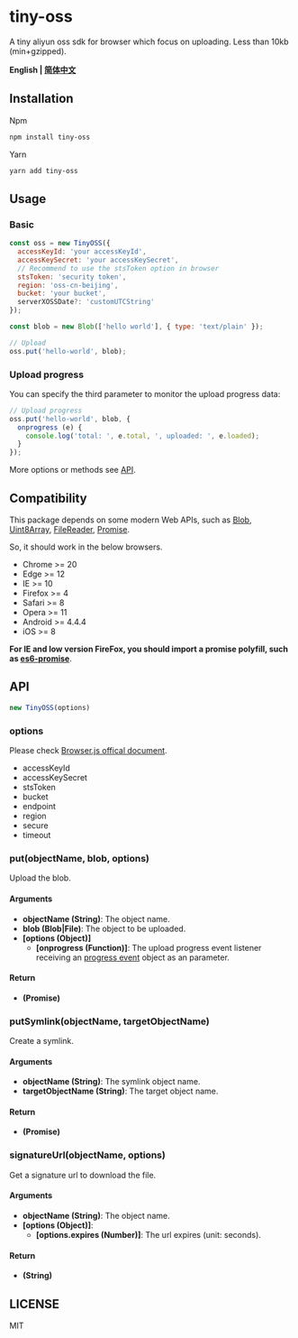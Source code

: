 # tiny-oss

A tiny aliyun oss sdk for browser which focus on uploading. Less than 10kb (min+gzipped).

**English | [简体中文](README_zh-CN.md)**

## Installation

Npm

```sh
npm install tiny-oss
```

Yarn

```sh
yarn add tiny-oss
```

## Usage

### Basic

```js
const oss = new TinyOSS({
  accessKeyId: 'your accessKeyId',
  accessKeySecret: 'your accessKeySecret',
  // Recommend to use the stsToken option in browser
  stsToken: 'security token',
  region: 'oss-cn-beijing',
  bucket: 'your bucket',
  serverXOSSDate?: 'customUTCString'
});

const blob = new Blob(['hello world'], { type: 'text/plain' });

// Upload
oss.put('hello-world', blob);
```

### Upload progress

You can specify the third parameter to monitor the upload progress data:

```js
// Upload progress
oss.put('hello-world', blob, {
  onprogress (e) {
    console.log('total: ', e.total, ', uploaded: ', e.loaded);
  }
});
```

More options or methods see [API](#api).

## Compatibility

This package depends on some modern Web APIs, such as [Blob](https://developer.mozilla.org/en-US/docs/Web/API/Blob), [Uint8Array](https://developer.mozilla.org/en-US/docs/Web/JavaScript/Reference/Global_Objects/Uint8Array), [FileReader](https://developer.mozilla.org/en-US/docs/Web/API/FileReader), [Promise](https://developer.mozilla.org/en-US/docs/Web/JavaScript/Reference/Global_Objects/Promise).

So, it should work in the below browsers.

* Chrome >= 20
* Edge >= 12
* IE >= 10
* Firefox >= 4
* Safari >= 8
* Opera >= 11
* Android >= 4.4.4
* iOS >= 8

**For IE and low version FireFox, you should import a promise polyfill, such as [es6-promise](https://github.com/stefanpenner/es6-promise)**.

## API

```js
new TinyOSS(options)
```

### options

Please check [Browser.js offical document](https://help.aliyun.com/document_detail/64095.html?spm=a2c4g.11186623.6.1122.27976928XhTpTr).

* accessKeyId
* accessKeySecret
* stsToken
* bucket
* endpoint
* region
* secure
* timeout

### put(objectName, blob, options)

Upload the blob.

#### Arguments

* **objectName (String)**: The object name.
* **blob (Blob|File)**: The object to be uploaded.
* **[options (Object)]**
  + **[onprogress (Function)]**: The upload progress event listener receiving an [progress event](https://developer.mozilla.org/en-US/docs/Web/API/XMLHttpRequest/progress_event) object as an parameter.

#### Return

* **(Promise)**

### putSymlink(objectName, targetObjectName)

Create a symlink.

#### Arguments

* **objectName (String)**: The symlink object name.
* **targetObjectName (String)**: The target object name.

#### Return

* **(Promise)**

### signatureUrl(objectName, options)

Get a signature url to download the file.

#### Arguments

* **objectName (String)**: The object name.
* **[options (Object)]**:
  + **[options.expires (Number)]**: The url expires (unit: seconds).

#### Return

* **(String)**

## LICENSE

MIT
